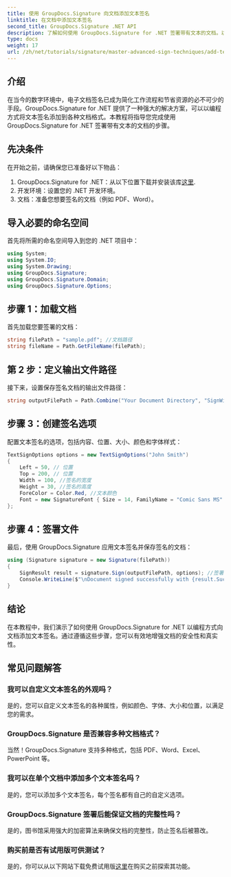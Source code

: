 ```yaml
---
title: 使用 GroupDocs.Signature 向文档添加文本签名
linktitle: 在文档中添加文本签名
second_title: GroupDocs.Signature .NET API
description: 了解如何使用 GroupDocs.Signature for .NET 签署带有文本的文档。以编程方式添加文本签名的分步指南。
type: docs
weight: 17
url: /zh/net/tutorials/signature/master-advanced-sign-techniques/add-text-signatures-to-documents/
---
```

## 介绍

在当今的数字环境中，电子文档签名已成为简化工作流程和节省资源的必不可少的手段。GroupDocs.Signature for .NET 提供了一种强大的解决方案，可以以编程方式将文本签名添加到各种文档格式。本教程将指导您完成使用 GroupDocs.Signature for .NET 签署带有文本的文档的步骤。

## 先决条件

在开始之前，请确保您已准备好以下物品：

1.  GroupDocs.Signature for .NET：从以下位置下载并安装该库[这里](https://releases.groupdocs.com/signature/net/).
2. 开发环境：设置您的 .NET 开发环境。
3. 文档：准备您想要签名的文档（例如 PDF、Word）。

## 导入必要的命名空间

首先将所需的命名空间导入到您的 .NET 项目中：

```csharp
using System;
using System.IO;
using System.Drawing;
using GroupDocs.Signature;
using GroupDocs.Signature.Domain;
using GroupDocs.Signature.Options;
```

## 步骤 1：加载文档

首先加载您要签署的文档：

```csharp
string filePath = "sample.pdf"; //文档路径
string fileName = Path.GetFileName(filePath);
```

## 第 2 步：定义输出文件路径

接下来，设置保存签名文档的输出文件路径：

```csharp
string outputFilePath = Path.Combine("Your Document Directory", "SignWithText", fileName);
```

## 步骤 3：创建签名选项

配置文本签名的选项，包括内容、位置、大小、颜色和字体样式：

```csharp
TextSignOptions options = new TextSignOptions("John Smith")
{
    Left = 50, // 位置
    Top = 200, // 位置
    Width = 100, //签名的宽度
    Height = 30, //签名的高度
    ForeColor = Color.Red, //文本颜色
    Font = new SignatureFont { Size = 14, FamilyName = "Comic Sans MS" } //字体设置
};
```

## 步骤 4：签署文件

最后，使用 GroupDocs.Signature 应用文本签名并保存签名的文档：

```csharp
using (Signature signature = new Signature(filePath))
{
    SignResult result = signature.Sign(outputFilePath, options); //签署文件
    Console.WriteLine($"\nDocument signed successfully with {result.Succeeded.Count} signature(s).\nFile saved at {outputFilePath}.");
}
```

## 结论

在本教程中，我们演示了如何使用 GroupDocs.Signature for .NET 以编程方式向文档添加文本签名。通过遵循这些步骤，您可以有效地增强文档的安全性和真实性。

## 常见问题解答

### 我可以自定义文本签名的外观吗？
是的，您可以自定义文本签名的各种属性，例如颜色、字体、大小和位置，以满足您的需求。

### GroupDocs.Signature 是否兼容多种文档格式？
当然！GroupDocs.Signature 支持多种格式，包括 PDF、Word、Excel、PowerPoint 等。

### 我可以在单个文档中添加多个文本签名吗？
是的，您可以添加多个文本签名，每个签名都有自己的自定义选项。

### GroupDocs.Signature 签署后能保证文档的完整性吗？
是的，图书馆采用强大的加密算法来确保文档的完整性，防止签名后被篡改。

### 购买前是否有试用版可供测试？
是的，你可以从以下网站下载免费试用版[这里](https://releases.groupdocs.com/)在购买之前探索其功能。